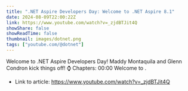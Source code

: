 ```yaml
---
title: ".NET Aspire Developers Day: Welcome to .NET Aspire 8.1"
date: 2024-08-09T22:00:22Z
link: https://www.youtube.com/watch?v=_zjdBTJit4Q
showShare: false
showReadTime: false
thumbnail: images/dotnet.png
tags: ["youtube.com/@dotnet"]
---
```

Welcome to .NET Aspire Developers Day! Maddy Montaquila and Glenn Condron kick things off! ⌚ Chapters: 00:00 Welcome to .

- Link to article: https://www.youtube.com/watch?v=_zjdBTJit4Q